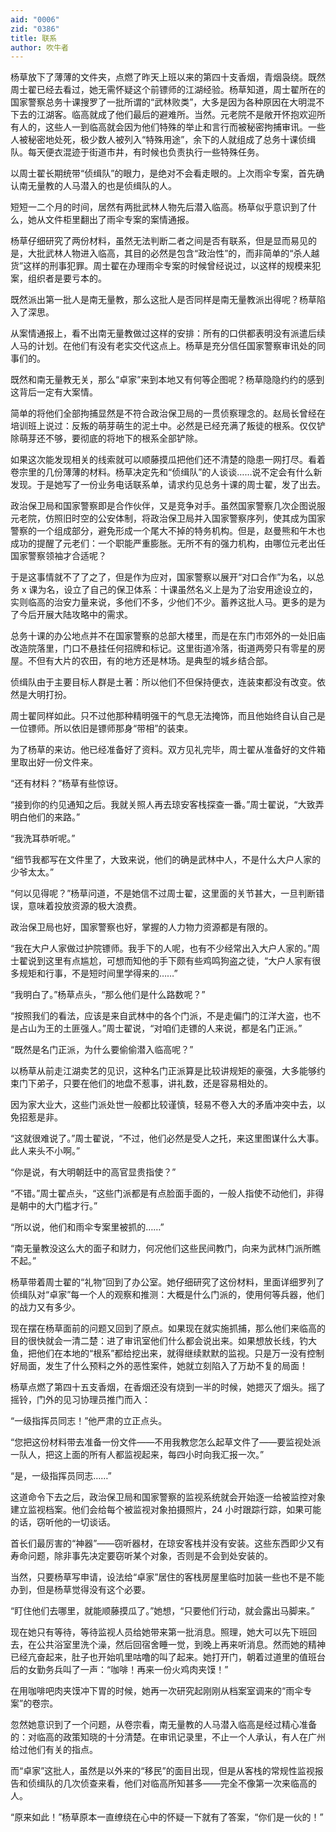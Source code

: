 ```yaml
---
aid: "0006"
zid: "0386"
title: 联系
author: 吹牛者
---
```


杨草放下了薄薄的文件夹，点燃了昨天上班以来的第四十支香烟，青烟袅绕。既然周士翟已经去看过，她无需怀疑这个前镖师的江湖经验。杨草知道，周士翟所在的国家警察总务十课搜罗了一批所谓的“武林败类”，大多是因为各种原因在大明混不下去的江湖客。临高就成了他们最后的避难所。当然。元老院不是敞开怀抱欢迎所有人的，这些人一到临高就会因为他们特殊的举止和言行而被秘密拘捕审讯。一些人被秘密地处死，极少数人被列入“特殊用途”，余下的人就组成了总务十课侦缉队。每天便衣混迹于街道市井，有时候也负责执行一些特殊任务。

以周士翟长期统带“侦缉队”的眼力，是绝对不会看走眼的。上次雨伞专案，首先确认南无量教的人马潜入的也是侦缉队的人。

短短一二个月的时间，居然有两批武林人物先后潜入临高。杨草似乎意识到了什么，她从文件柜里翻出了雨伞专案的案情通报。

杨草仔细研究了两份材料，虽然无法判断二者之间是否有联系，但是显而易见的是，大批武林人物进入临高，其目的必然是包含“政治性”的，而非简单的“杀人越货”这样的刑事犯罪。周士翟在办理雨伞专案的时候曾经说过，以这样的规模来犯案，组织者是要亏本的。

既然派出第一批人是南无量教，那么这批人是否同样是南无量教派出得呢？杨草陷入了深思。

从案情通报上，看不出南无量教做过这样的安排：所有的口供都表明没有派遣后续人马的计划。在他们有没有老实交代这点上。杨草是充分信任国家警察审讯处的同事们的。

既然和南无量教无关，那么“卓家”来到本地又有何等企图呢？杨草隐隐约约的感到这背后一定有大案情。

简单的将他们全部拘捕显然是不符合政治保卫局的一贯侦察理念的。赵局长曾经在培训班上说过：反叛的萌芽萌生的泥土中。必然是已经充满了叛徒的根系。仅仅铲除萌芽还不够，要彻底的将地下的根系全部铲除。

如果这次能发现相关的线索就可以顺藤摸瓜把他们还不清楚的隐患一网打尽。看着卷宗里的几份薄薄的材料。杨草决定先和“侦缉队”的人谈谈……说不定会有什么新发现。于是她写了一份业务电话联系单，请求约见总务十课的周士翟，发了出去。

政治保卫局和国家警察即是合作伙伴，又是竞争对手。虽然国家警察几次企图说服元老院，仿照旧时空的公安体制，将政治保卫局并入国家警察序列，使其成为国家警察的一个组成部分，避免形成一个尾大不掉的特务机构。但是，赵曼熊和午木也成功的提醒了元老们：一个职能严重膨胀。无所不有的强力机构，由哪位元老出任国家警察领袖才合适呢？

于是这事情就不了了之了，但是作为应对，国家警察以展开“对口合作”为名，以总务 x 课为名，设立了自己的保卫体系：十课虽然名义上是为了治安用途设立的，实则临高的治安力量来说，多他们不多，少他们不少。蓄养这批人马。更多的是为了今后开展大陆攻略中的需求。

总务十课的办公地点并不在国家警察的总部大楼里，而是在东门市郊外的一处旧庙改造院落里，门口不悬挂任何招牌和标记。这里街道冷落，街道两旁只有零星的房屋。不但有大片的农田，有的地方还是林场。是典型的城乡结合部。

侦缉队由于主要目标人群是土著：所以他们不但保持便衣，连装束都没有改变。依然是大明打扮。

周士翟同样如此。只不过他那种精明强干的气息无法掩饰，而且他始终自认自己是一位镖师。所以依旧是镖师那身“带相”的装束。

为了杨草的来访。他已经准备好了资料。双方见礼完毕，周士翟从准备好的文件箱里取出好一份文件来。

“还有材料？”杨草有些惊讶。

“接到你的约见通知之后。我就关照人再去琼安客栈探查一番。”周士翟说，“大致弄明白他们的来路。”

“我洗耳恭听呢。”

“细节我都写在文件里了，大致来说，他们的确是武林中人，不是什么大户人家的少爷太太。”

“何以见得呢？”杨草问道，不是她信不过周士翟，这里面的关节甚大，一旦判断错误，意味着投放资源的极大浪费。

政治保卫局也好，国家警察也好，掌握的人力物力资源都是有限的。

“我在大户人家做过护院镖师。我手下的人呢，也有不少经常出入大户人家的。”周士翟说到这里有点尴尬，可想而知他的手下颇有些鸡鸣狗盗之徒，“大户人家有很多规矩和行事，不是短时间里学得来的……”

“我明白了。”杨草点头，“那么他们是什么路数呢？”

“按照我们的看法，应该是来自武林中的各个门派，不是走偏门的江洋大盗，也不是占山为王的土匪强人。”周士翟说，“对咱们走镖的人来说，都是名门正派。”

“既然是名门正派，为什么要偷偷潜入临高呢？”

以杨草从前走江湖卖艺的见识，这种名门正派算是比较讲规矩的豪强，大多能够约束门下弟子，只要在他们的地盘不惹事，讲礼数，还是容易相处的。

因为家大业大，这些门派处世一般都比较谨慎，轻易不卷入大的矛盾冲突中去，以免招惹是非。

“这就很难说了。”周士翟说，“不过，他们必然是受人之托，来这里图谋什么大事。此人来头不小啊。”

“你是说，有大明朝廷中的高官显贵指使？”

“不错。”周士翟点头，“这些门派都是有点脸面手面的，一般人指使不动他们，非得是朝中的大门槛才行。”

“所以说，他们和雨伞专案里被抓的……”

“南无量教没这么大的面子和财力，何况他们这些民间教门，向来为武林门派所瞧不起。”

杨草带着周士翟的“礼物”回到了办公室。她仔细研究了这份材料，里面详细罗列了侦缉队对“卓家”每一个人的观察和推测：大概是什么门派的，使用何等兵器，他们的战力又有多少。

现在摆在杨草面前的问题又回到了原点。如果现在就实施抓捕，那么他们来临高的目的很快就会一清二楚：进了审讯室他们什么都会说出来。如果想放长线，钓大鱼，把他们在本地的“根系”都给挖出来，就得继续默默的监视。只是万一没有控制好局面，发生了什么预料之外的恶性案件，她就立刻陷入了万劫不复的局面！

杨草点燃了第四十五支香烟，在香烟还没有烧到一半的时候，她摁灭了烟头。摇了摇铃，门外的见习协理员推门而入：

“一级指挥员同志！”他严肃的立正点头。

“您把这份材料带去准备一份文件——不用我教您怎么起草文件了——要监视处派一队人，把这上面的所有人都监视起来，每四小时向我汇报一次。”

“是，一级指挥员同志……”

这道命令下去之后，政治保卫局和国家警察的监视系统就会开始逐一给被监控对象建立监视档案。他们会给每个被监视对象拍摄照片，24 小时跟踪行踪，如果可能的话，窃听他的一切谈话。

首长们最厉害的“神器”——窃听器材，在琼安客栈并没有安装。这些东西即少又有寿命问题，除非事先决定要窃听某个对象，否则是不会到处安装的。

当然，只要杨草写申请，设法给“卓家”居住的客栈房屋里临时加装一些也不是不能办到，但是杨草觉得没有这个必要。

“盯住他们去哪里，就能顺藤摸瓜了。”她想，“只要他们行动，就会露出马脚来。”

现在她只有等待，等待监视人员给她带来第一批消息。照理，她大可以先下班回去，在公共浴室里洗个澡，然后回宿舍睡一觉，到晚上再来听消息。然而她的精神已经亢奋起来，肚子也开始叽里咕噜的叫了起来。她打开门，朝着过道里的值班台后的女勤务兵叫了一声：“咖啡！再来一份火鸡肉夹馍！”

在用咖啡吧肉夹馍冲下胃的时候，她再一次研究起刚刚从档案室调来的“雨伞专案”的卷宗。

忽然她意识到了一个问题，从卷宗看，南无量教的人马潜入临高是经过精心准备的：对临高的政策知晓的十分清楚。在审讯记录里，不止一个人承认，有人在广州给过他们有关的指点。

而“卓家”这批人，虽然是以外来的“移民”的面目出现，但是从客栈的常规性监视报告和侦缉队的几次侦查来看，他们对临高所知甚多——完全不像第一次来临高的人。

“原来如此！”杨草原本一直缭绕在心中的怀疑一下就有了答案，“你们是一伙的！”
